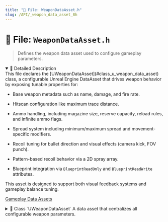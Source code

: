 ```yaml
---
title: "📄 File: WeaponDataAsset.h"
slug: /API/_weapon_data_asset_8h
---
```


# 📄 File: `WeaponDataAsset.h`

> Defines the weapon data asset used to configure gameplay parameters.

<details open>
<summary>📝 Detailed Description</summary>
This file declares the [UWeaponDataAsset](#class_u_weapon_data_asset) class, a configurable Unreal Engine DataAsset that drives weapon behavior by exposing tunable properties for:

* Base weapon metadata such as name, damage, and fire rate.

* Hitscan configuration like maximum trace distance.

* Ammo handling, including magazine size, reserve capacity, reload rules, and infinite ammo flags.

* Spread system including minimum/maximum spread and movement-specific modifiers.

* Recoil tuning for bullet direction and visual effects (camera kick, FOV punch).

* Pattern-based recoil behavior via a 2D spray array.

* Blueprint integration via `BlueprintReadOnly` and `BlueprintReadWrite` attributes.

This asset is designed to support both visual feedback systems and gameplay balance tuning.

[Gameplay Data Assets](#group___gameplay___data___assets)
</details>

<!-- block -->
<details>
<summary>
  📘 Class `UWeaponDataAsset`
  <span class="brief-description-pill">A data asset that centralizes all configurable weapon parameters.</span>
</summary>

> This asset drives the weapon behavior in code by exposing:

* [WeaponName ](#class_u_weapon_data_asset_1af0fad7e2acc7e7dec753afe756389107) for UI and logging.

* [Damage ](#class_u_weapon_data_asset_1a38b2bafe40070d8ca22b70c32e890598) and [DamageType ](#class_u_weapon_data_asset_1af2ab9a2a8bc0e30d38d9102945980ad3) for hit resolution.

* [FireRate ](#class_u_weapon_data_asset_1a35775ae112e145cf4e3f5b2eaf592437) controlling rounds per minute.

* Ammo management via [MagSize ](#class_u_weapon_data_asset_1a8fa2e08afe94c02b8472936365c0bc66) and [MaxReserveAmmo ](#class_u_weapon_data_asset_1a181dd289575982d4a2019e96e2678885).

* [ReloadDuration ](#class_u_weapon_data_asset_1ae1cbb12562476b6b3c383d430f2e9f6e) timing and [Auto-Reload ](#class_u_weapon_data_asset_1a97ed4b16844a9211f1083ff2de152cf6) behavior.

* Spread parameters such as [MinSpread ](#class_u_weapon_data_asset_1a8760e2a77910f4201414a69fecc37d91), [MaxSpread ](#class_u_weapon_data_asset_1a048329e1971b43aac080578c75517533), and recovery via [SpreadRecoveryRate ](#class_u_weapon_data_asset_1a2dd483442044fc465d4b4fabb58522c9).

* Recoil scaling with [BulletPatternMultiplier ](#class_u_weapon_data_asset_1a0586b3ec1d60dff3703d78c0c921521a) and [CameraRecoilMultiplier ](#class_u_weapon_data_asset_1a34cefc5b64c4870aa91449b23259fbd3).

* Visual recoil effect through [FOVPunchAmount ](#class_u_weapon_data_asset_1a9bc9febbb0a0727ab7c15db6f7c79947).

* Custom spray pattern via [SprayPattern ](#class_u_weapon_data_asset_1a39af4b368edb68fcc72abe2e94506208) array.

<details open>
<summary>🧍 Members</summary>

<!-- FUNCTIONS -->
<details open>
<summary>⚙️ Functions</summary>

</details>

<!-- VARIABLES -->
<details open>
<summary>📦 Variables</summary>
  <details>
    <summary>
      🧠 <code>WeaponName</code>
      <span class="member-badge kind-variable">variable</span>
      <span class="member-badge section-public-attrib">Public</span>
      <span class="brief-description-pill">The display name of the weapon.</span>
    </summary>
    <p>The display name of the weapon.</p>
  </details>
  <details>
    <summary>
      🧠 <code>Damage</code>
      <span class="member-badge kind-variable">variable</span>
      <span class="member-badge section-public-attrib">Public</span>
      <span class="brief-description-pill">Base damage per shot.</span>
    </summary>
    <p>Base damage per shot.</p>
  </details>
  <details>
    <summary>
      🧠 <code>FireRate</code>
      <span class="member-badge kind-variable">variable</span>
      <span class="member-badge section-public-attrib">Public</span>
      <span class="brief-description-pill">Rounds fired per minute.</span>
    </summary>
    <p>Rounds fired per minute.</p>
  </details>
  <details>
    <summary>
      🧠 <code>TraceDistance</code>
      <span class="member-badge kind-variable">variable</span>
      <span class="member-badge section-public-attrib">Public</span>
      <span class="brief-description-pill">Maximum trace distance for hitscan weapons.</span>
    </summary>
    <p>Maximum trace distance for hitscan weapons.</p>
  </details>
  <details>
    <summary>
      🧠 <code>bIsAutomatic</code>
      <span class="member-badge kind-variable">variable</span>
      <span class="member-badge section-public-attrib">Public</span>
      <span class="brief-description-pill">True if the weapon fires continuously while the trigger is held.</span>
    </summary>
    <p>True if the weapon fires continuously while the trigger is held.</p>
  </details>
  <details>
    <summary>
      🧠 <code>MagSize</code>
      <span class="member-badge kind-variable">variable</span>
      <span class="member-badge section-public-attrib">Public</span>
      <span class="brief-description-pill">Bullets per magazine.</span>
    </summary>
    <p>Bullets per magazine.</p>
  </details>
  <details>
    <summary>
      🧠 <code>MaxReserveAmmo</code>
      <span class="member-badge kind-variable">variable</span>
      <span class="member-badge section-public-attrib">Public</span>
      <span class="brief-description-pill">Total reserve ammo outside of the current magazine.</span>
    </summary>
    <p>Total reserve ammo outside of the current magazine.</p>
  </details>
  <details>
    <summary>
      🧠 <code>ReloadDuration</code>
      <span class="member-badge kind-variable">variable</span>
      <span class="member-badge section-public-attrib">Public</span>
      <span class="brief-description-pill">Time in seconds required to reload.</span>
    </summary>
    <p>Time in seconds required to reload.</p>
  </details>
  <details>
    <summary>
      🧠 <code>bInfiniteAmmo</code>
      <span class="member-badge kind-variable">variable</span>
      <span class="member-badge section-public-attrib">Public</span>
      <span class="brief-description-pill">Infinite reserve ammo when true.</span>
    </summary>
    <p>Infinite reserve ammo when true.</p>
  </details>
  <details>
    <summary>
      🧠 <code>bInfiniteMag</code>
      <span class="member-badge kind-variable">variable</span>
      <span class="member-badge section-public-attrib">Public</span>
      <span class="brief-description-pill">Infinite magazine capacity when true.</span>
    </summary>
    <p>Infinite magazine capacity when true.</p>
  </details>
  <details>
    <summary>
      🧠 <code>bAutoReload</code>
      <span class="member-badge kind-variable">variable</span>
      <span class="member-badge section-public-attrib">Public</span>
      <span class="brief-description-pill">Automatically reload when ammo depletes.</span>
    </summary>
    <p>Automatically reload when ammo depletes.</p>
  </details>
  <details>
    <summary>
      🧠 <code>bInstantReload</code>
      <span class="member-badge kind-variable">variable</span>
      <span class="member-badge section-public-attrib">Public</span>
      <span class="brief-description-pill">Instantly refill magazine when true.</span>
    </summary>
    <p>Instantly refill magazine when true.</p>
  </details>
  <details>
    <summary>
      🧠 <code>MinSpread</code>
      <span class="member-badge kind-variable">variable</span>
      <span class="member-badge section-public-attrib">Public</span>
      <span class="brief-description-pill">Minimum aiming spread in degrees.</span>
    </summary>
    <p>Minimum aiming spread in degrees.</p>
  </details>
  <details>
    <summary>
      🧠 <code>MaxSpread</code>
      <span class="member-badge kind-variable">variable</span>
      <span class="member-badge section-public-attrib">Public</span>
      <span class="brief-description-pill">Maximum aiming spread in degrees.</span>
    </summary>
    <p>Maximum aiming spread in degrees.</p>
  </details>
  <details>
    <summary>
      🧠 <code>SpreadRecoveryRate</code>
      <span class="member-badge kind-variable">variable</span>
      <span class="member-badge section-public-attrib">Public</span>
      <span class="brief-description-pill">Degrees per second to recover from MaxSpread back to MinSpread.</span>
    </summary>
    <p>Degrees per second to recover from MaxSpread back to MinSpread.</p>
  </details>
  <details>
    <summary>
      🧠 <code>FireSpread</code>
      <span class="member-badge kind-variable">variable</span>
      <span class="member-badge section-public-attrib">Public</span>
      <span class="brief-description-pill">Instant spread applied on each shot.</span>
    </summary>
    <p>Instant spread applied on each shot.</p>
  </details>
  <details>
    <summary>
      🧠 <code>IdleSpread</code>
      <span class="member-badge kind-variable">variable</span>
      <span class="member-badge section-public-attrib">Public</span>
      <span class="brief-description-pill">Spread when idle (not moving).</span>
    </summary>
    <p>Spread when idle (not moving).</p>
  </details>
  <details>
    <summary>
      🧠 <code>ReloadingSpread</code>
      <span class="member-badge kind-variable">variable</span>
      <span class="member-badge section-public-attrib">Public</span>
      <span class="brief-description-pill">Spread while reloading.</span>
    </summary>
    <p>Spread while reloading.</p>
  </details>
  <details>
    <summary>
      🧠 <code>WalkSpread</code>
      <span class="member-badge kind-variable">variable</span>
      <span class="member-badge section-public-attrib">Public</span>
      <span class="brief-description-pill">Spread while walking.</span>
    </summary>
    <p>Spread while walking.</p>
  </details>
  <details>
    <summary>
      🧠 <code>AirborneSpread</code>
      <span class="member-badge kind-variable">variable</span>
      <span class="member-badge section-public-attrib">Public</span>
      <span class="brief-description-pill">Spread while airborne.</span>
    </summary>
    <p>Spread while airborne.</p>
  </details>
  <details>
    <summary>
      🧠 <code>JumpSpread</code>
      <span class="member-badge kind-variable">variable</span>
      <span class="member-badge section-public-attrib">Public</span>
      <span class="brief-description-pill">Spread while jumping.</span>
    </summary>
    <p>Spread while jumping.</p>
  </details>
  <details>
    <summary>
      🧠 <code>BulletPatternMultiplier</code>
      <span class="member-badge kind-variable">variable</span>
      <span class="member-badge section-public-attrib">Public</span>
      <span class="brief-description-pill">Multiplier applied to the spray pattern for bullet direction.</span>
    </summary>
    <p>Multiplier applied to the spray pattern for bullet direction.</p>
  </details>
  <details>
    <summary>
      🧠 <code>CameraRecoilMultiplier</code>
      <span class="member-badge kind-variable">variable</span>
      <span class="member-badge section-public-attrib">Public</span>
      <span class="brief-description-pill">Multiplier applied to camera kick when firing.</span>
    </summary>
    <p>Multiplier applied to camera kick when firing.</p>
  </details>
  <details>
    <summary>
      🧠 <code>FOVPunchAmount</code>
      <span class="member-badge kind-variable">variable</span>
      <span class="member-badge section-public-attrib">Public</span>
      <span class="brief-description-pill">Field-of-view punch amount for visual recoil effect.</span>
    </summary>
    <p>Field-of-view punch amount for visual recoil effect.</p>
  </details>
  <details>
    <summary>
      🧠 <code>SprayPattern</code>
      <span class="member-badge kind-variable">variable</span>
      <span class="member-badge section-public-attrib">Public</span>
      <span class="brief-description-pill">Ordered list of X,Y offsets defining the spray pattern.</span>
    </summary>
    <p>Ordered list of X,Y offsets defining the spray pattern.</p>
  </details>
  <details>
    <summary>
      🧠 <code>DamageType</code>
      <span class="member-badge kind-variable">variable</span>
      <span class="member-badge section-public-attrib">Public</span>
      <span class="brief-description-pill">Damage type to use when applying hits.</span>
    </summary>
    <p>Damage type to use when applying hits.</p>
  </details>
</details>

</details>

</details>
<!-- block -->
